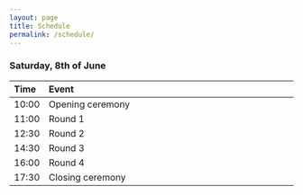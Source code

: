 ```yaml
---
layout: page
title: Schedule
permalink: /schedule/
---
```


<style>
table th:first-of-type {
    width: 10%;
}
</style>

### Saturday, 8th of June

Time  | Event
:---- | :---------------
10:00 | Opening ceremony
11:00 | Round 1
12:30 | Round 2
14:30 | Round 3
16:00 | Round 4
17:30 | Closing ceremony